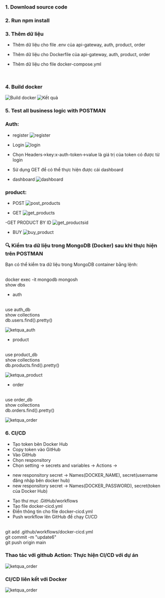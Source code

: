 ### 1.	Download source code
### 2.	Run npm install
### 3.	Thêm dữ liệu
-	Thêm dữ liệu cho file .env của api-gateway, auth, product, order

-   Thêm dữ liệu cho Dockerfile của api-gateway, auth, product, order

-   Thêm dữ liệu cho file docker-compose.yml
<br>

### 4. Build docker
![Build docker](/public/build_docker.png)
![Kết quả](/public/kq_build_docker.png)

### 5.	Test all business logic with POSTMAN
### Auth:
- register
![register](/public/register.png)

- Login
![login](/public/login.png)


- Chọn Headers->key:x-auth-token->value là giá trị của token có được từ login

- Sử dụng GET để có thể thực hiện được cái dashboard

- dashboard
![dashboard](/public/dashboard.png)

### product:

- POST
![post_products](/public/postproducts.png)
 
- GET
![get_products](/public/getproducts.png)
 
-GET PRODUCT BY ID
![get_productsid](/public/getidproducts.png)

- BUY
![buy_product](/public/buy.png)


### 🔍 Kiểm tra dữ liệu trong MongoDB (Docker) sau khi thực hiện trên POSTMAN
Bạn có thể kiểm tra dữ liệu trong MongoDB container bằng lệnh:

<br>
docker exec -it mongodb mongosh
<br>
show dbs
<br>

- auth
<br>
use auth_db
<br>
show collections
<br>
db.users.find().pretty()
<br>

![ketqua_auth](/public/dl_auth.png)

- product
<br>
use product_db
<br>
show collections
<br>
db.products.find().pretty()
<br>

![ketqua_product](/public/dl_product.png)

- order
<br>
use order_db
<br>
show collections
<br>
db.orders.find().pretty()
<br>

![ketqua_order](/public/dl_order.png)


### 6. CI/CD
- Tạo token bên Docker Hub
- Copy token vào GitHub
- Vào GitHub 
- Chọn responsitory 
- Chọn setting -> secrets and variables -> Actions -> 
+ new responsitory secret -> Names(DOCKER_NAME), secret(username đăng nhập bên docker hub)
+ new responsitory secret -> Names(DOCKER_PASSWORD), secret(token của Docker Hub)
- Tạo thư mục .GitHub/workflows
- Tạo file docker-cicd.yml
- Điền thông tin cho file docker-cicd.yml
- Push workflow lên GitHub để chạy CI/CD
<br>
git add .github/workflows/docker-cicd.yml
<br>
git commit -m "update6"
<br>
git push origin main
<br>

### Thao tác với github Action: Thực hiện CI/CD với dự án 
![ketqua_order](/public/githubactions.png)
### CI/CD liên kết với Docker 
![ketqua_order](/public/cicd_docker.png)
